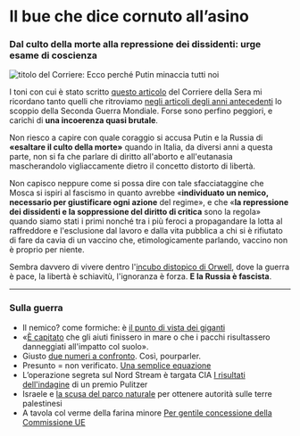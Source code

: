 # Il bue che dice cornuto all’asino

### Dal culto della morte alla repressione dei dissidenti: urge esame di coscienza

![titolo del Corriere: Ecco perché Putin minaccia tutti noi](putin-corriere.jpeg)

I toni con cui è stato scritto [questo articolo](https://www.corriere.it/opinioni/23_marzo_24/ecco-perche-putin-minaccia-tutti-noi-623e076c-ca6e-11ed-8357-dcc01a66d133.shtml?refresh_ce) del Corriere della Sera mi ricordano tanto quelli che ritroviamo [negli articoli degli anni antecedenti](https://it.m.wikipedia.org/wiki/File:Corriere_testata_1938.jpg) lo scoppio della Seconda Guerra Mondiale. Forse sono perfino peggiori, e carichi di **una incoerenza quasi brutale**.

Non riesco a capire con quale coraggio si accusa Putin e la Russia di **«esaltare il culto della morte»** quando in Italia, da diversi anni a questa parte, non si fa che parlare di diritto all'aborto e all'eutanasia mascherandolo vigliaccamente dietro il concetto distorto di libertà.

Non capisco neppure come si possa dire con tale sfacciataggine che Mosca si ispiri al fascismo in quanto avrebbe «**individuato un nemico, necessario per giustificare ogni azione** del regime», e che «**la repressione dei dissidenti e la soppressione del diritto di critica** sono la regola» quando siamo stati i primi nonché tra i più feroci a propagandare la lotta al raffreddore e l'esclusione dal lavoro e dalla vita pubblica a chi si è rifiutato di fare da cavia di un vaccino che, etimologicamente parlando, vaccino non è proprio per niente.

Sembra davvero di vivere dentro l'[incubo distopico di Orwell](https://amzn.to/3U26bo5), dove la guerra è pace, la libertà è schiavitù, l'ignoranza è forza. **E la Russia è fascista**.

---

### Sulla guerra
- Il nemico? come formiche: è [il punto di vista dei giganti](/articles/2024-03-07-come-formiche.html)
- «[È capitato](/articles/2024-03-06-una-barzelletta-vera.html) che gli aiuti finissero in mare o che i pacchi risultassero danneggiati all'impatto col suolo».
- Giusto [due numeri a confronto](/articles/2024-02-05-questione-di-priorita.html). Così, pourparler.
- Presunto = non verificato. [Una semplice equazione](/articles/2024-01-28-presunzione-di-innocenza.html)
- L’operazione segreta sul Nord Stream è targata CIA [I risultati dell'indagine](/articles/2023-02-16-nord-stream.html) di un premio Pulitzer
- Israele e [la scusa del parco naturale](/articles/2022-02-23-israele-parco-naturale-palestina.html) per ottenere autorità sulle terre palestinesi
- A tavola col verme della farina minore [Per gentile concessione della Commissione UE](/articles/2024-03-05-verme-farina.html)